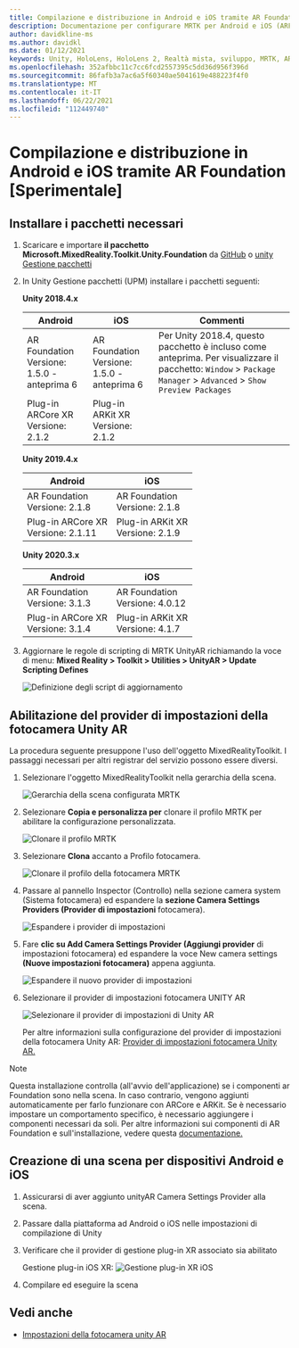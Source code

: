 ```yaml
---
title: Compilazione e distribuzione in Android e iOS tramite AR Foundation
description: Documentazione per configurare MRTK per Android e iOS (ARFoundation) in Unity
author: davidkline-ms
ms.author: davidkl
ms.date: 01/12/2021
keywords: Unity, HoloLens, HoloLens 2, Realtà mista, sviluppo, MRTK, AR Core, AR Kit, iOS, IOS, Android, AR Foundation
ms.openlocfilehash: 352afbbc11c7cc6fcd2557395c5dd36d956f396d
ms.sourcegitcommit: 86fafb3a7ac6a5f60340ae5041619e488223f4f0
ms.translationtype: MT
ms.contentlocale: it-IT
ms.lasthandoff: 06/22/2021
ms.locfileid: "112449740"
---
```

# <a name="building-and-deploying-to-android-and-ios-via-ar-foundation-experimental"></a>Compilazione e distribuzione in Android e iOS tramite AR Foundation [Sperimentale]

## <a name="install-required-packages"></a>Installare i pacchetti necessari

1. Scaricare e importare **il pacchetto Microsoft.MixedReality.Toolkit.Unity.Foundation** da [GitHub](https://github.com/microsoft/MixedRealityToolkit-Unity/releases/) o [unity Gestione pacchetti](../configuration/usingupm.md)

1. In Unity Gestione pacchetti (UPM) installare i pacchetti seguenti:

    **Unity 2018.4.x**

    | **Android** | **iOS** | Commenti |
    | --- | --- | --- |
    | AR Foundation  <br/> Versione: 1.5.0 - anteprima 6 | AR Foundation  <br/> Versione: 1.5.0 - anteprima 6 | Per Unity 2018.4, questo pacchetto è incluso come anteprima. Per visualizzare il pacchetto: `Window` > `Package Manager` > `Advanced` > `Show Preview Packages` |
    | Plug-in ARCore XR <br/> Versione: 2.1.2 | Plug-in ARKit XR <br/> Versione: 2.1.2 | |

    **Unity 2019.4.x**

    | **Android** | **iOS** |
    | --- | --- |
    | AR Foundation  <br/> Versione: 2.1.8 |  AR Foundation  <br/> Versione: 2.1.8 |
    | Plug-in ARCore XR <br/> Versione: 2.1.11 | Plug-in ARKit XR <br/> Versione: 2.1.9 |

    **Unity 2020.3.x**

    | **Android** | **iOS** |
    | --- | --- |
    | AR Foundation  <br/> Versione: 3.1.3 |  AR Foundation  <br/> Versione: 4.0.12 |
    | Plug-in ARCore XR <br/> Versione: 3.1.4 | Plug-in ARKit XR <br/> Versione: 4.1.7 |

1. Aggiornare le regole di scripting di MRTK UnityAR richiamando la voce di menu: **Mixed Reality > Toolkit > Utilities > UnityAR > Update Scripting Defines**

    ![Definizione degli script di aggiornamento](../features/images/UpdateScriptingDefineUnityAR.png)


## <a name="enabling-the-unity-ar-camera-settings-provider"></a>Abilitazione del provider di impostazioni della fotocamera Unity AR

La procedura seguente presuppone l'uso dell'oggetto MixedRealityToolkit. I passaggi necessari per altri registrar del servizio possono essere diversi.

1. Selezionare l'oggetto MixedRealityToolkit nella gerarchia della scena.

    ![Gerarchia della scena configurata MRTK](../features/images/MRTK_ConfiguredHierarchy.png)

1. Selezionare **Copia e personalizza per** clonare il profilo MRTK per abilitare la configurazione personalizzata.

    ![Clonare il profilo MRTK](../features/images/camera-system/CloneProfileARFoundation.png)

1. Selezionare **Clona** accanto a Profilo fotocamera.

    ![Clonare il profilo della fotocamera MRTK](../features/images/camera-system/CloneCameraProfileARFoundation.png)

1. Passare al pannello Inspector (Controllo) nella sezione camera system (Sistema fotocamera) ed espandere la **sezione Camera Settings Providers (Provider di impostazioni** fotocamera).

    ![Espandere i provider di impostazioni](../features/images/camera-system/ExpandProviders.png)

1. Fare **clic su Add Camera Settings Provider (Aggiungi provider** di impostazioni fotocamera) ed espandere la voce New camera settings **(Nuove impostazioni fotocamera)** appena aggiunta.

    ![Espandere il nuovo provider di impostazioni](../features/images/camera-system/ExpandNewProvider.png)

1. Selezionare il provider di impostazioni fotocamera UNITY AR

    ![Selezionare il provider di impostazioni di Unity AR](../features/images/camera-system/SelectUnityArSettings.png)

    Per altre informazioni sulla configurazione del provider di impostazioni della fotocamera Unity AR: [Provider di impostazioni fotocamera Unity AR.](../features/camera-system/unity-ar-camera-settings.md)

> [!NOTE]
> Questa installazione controlla (all'avvio dell'applicazione) se i componenti ar Foundation sono nella scena. In caso contrario, vengono aggiunti automaticamente per farlo funzionare con ARCore e ARKit.
> Se è necessario impostare un comportamento specifico, è necessario aggiungere i componenti necessari da soli.
> Per altre informazioni sui componenti di AR Foundation e sull'installazione, vedere questa [documentazione.](https://docs.unity3d.com/Packages/com.unity.xr.arfoundation@2.2/manual/index.html#samples)

## <a name="building-a-scene-for-android-and-ios-devices"></a>Creazione di una scena per dispositivi Android e iOS

1. Assicurarsi di aver aggiunto unityAR Camera Settings Provider alla scena.

1. Passare dalla piattaforma ad Android o iOS nelle impostazioni di compilazione di Unity

1. Verificare che il provider di gestione plug-in XR associato sia abilitato

    Gestione plug-in iOS XR:  ![ Gestione plug-in XR iOS](../features/images/XRManagementiOS.png)

1. Compilare ed eseguire la scena

## <a name="see-also"></a>Vedi anche

- [Impostazioni della fotocamera unity AR](../features/camera-system/unity-ar-camera-settings.md)
